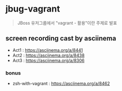 jbug-vagrant
============

> JBoss 유저그룹에서 "vagrant - 활용"이란 주제로 발표

## screen recording cast by asciinema

* Act1 : https://asciinema.org/a/8441
* Act2 : https://asciinema.org/a/8438
* Act3 : https://asciinema.org/a/8306

### bonus 

* zsh-with-vagrant : https://asciinema.org/a/8462
